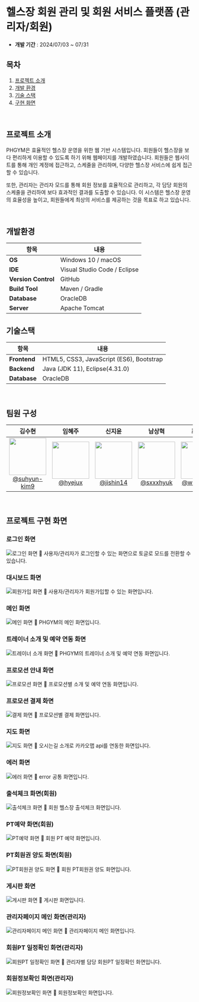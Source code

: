 # 헬스장 회원 관리 및 회원 서비스 플랫폼 (관리자/회원)

- **개발 기간** : 2024/07/03 ~ 07/31

## 목차
1. [프로젝트 소개](#프로젝트소개)
2. [개발 환경](#개발환경)
3. [기술 스택](#기술스택)
4. [구현 화면](#구현화면)
<br>

## 프로젝트 소개

PHGYM은 효율적인 헬스장 운영을 위한 웹 기반 시스템입니다. 회원들이 헬스장을 보다 편리하게 이용할 수 있도록 하기 위해 웹페이지를 개발하였습니다. 회원들은 웹사이트를 통해 개인 계정에 접근하고, 스케줄을 관리하며, 다양한 헬스장 서비스에 쉽게 접근할 수 있습니다.

또한, 관리자는 관리자 모드를 통해 회원 정보를 효율적으로 관리하고, 각 담당 회원의 스케줄을 관리하여 보다 효과적인 결과를 도출할 수 있습니다. 이 시스템은 헬스장 운영의 효율성을 높이고, 회원들에게 최상의 서비스를 제공하는 것을 목표로 하고 있습니다.

<br>
  
## 개발환경

| 항목 | 내용 |
|---|---|
| **OS** | Windows 10 / macOS |
| **IDE** | Visual Studio Code / Eclipse |
| **Version Control** | GitHub |
| **Build Tool** | Maven / Gradle |
| **Database** | OracleDB |
| **Server** | Apache Tomcat |

## 기술스택

| 항목 | 내용 |
|---|---|
| **Frontend** | HTML5, CSS3, JavaScript (ES6), Bootstrap |
| **Backend** | Java (JDK 11), Eclipse(4.31.0) |
| **Database** | OracleDB |

<br>


## 팀원 구성

<div align="center">

| **김수현** | **임혜주** | **신지윤** | **남상혁** | **최해찬** |
| :------: |  :------: | :------: | :------: | :------: |
| [<img src="https://avatars.githubusercontent.com/u/172233951?s=64&v=4" height=100> <br/> @suhyun-kim9](https://github.com/@suhyun-kim9) | [<img src="https://avatars.githubusercontent.com/u/129069292?v=4" height=100> <br/> @hyejux](https://github.com/@hyejux) | [<img src="https://avatars.githubusercontent.com/u/80537541?s=64&v=4" height=100> <br/> @jishin14](https://github.com/jishin14) | [<img src="https://avatars.githubusercontent.com/u/180147317?v=4" height=100> <br/> @sxxxhyuk](https://github.com/sxxxhyuk) | [<img src="https://avatars.githubusercontent.com/u/172337052?v=4" height=100> <br/> @whfh3832](https://github.com/whfh3832) |

</div>

<br>

## 프로젝트 구현 화면

### 로그인 화면
![로그인 화면](./images/login.png)
📍 사용자/관리자가 로그인할 수 있는 화면으로 토글로 모드를 전환할 수 있습니다.<br>

### 대시보드 화면
![회원가입 화면](./images/join.png)
📍 사용자/관리자가 회원가입할 수 있는 화면입니다.<br>

### 메인 화면
![메인 화면](./images/mainHome.png)
📍 PHGYM의 메인 화면입니다.<br>

### 트레이너 소개 및 예약 연동 화면
![트레이너 소개 화면](./images/intro.png)
📍 PHGYM의 트레이너 소개 및 예약 연동 화면입니다.<br>

### 프로모션 안내 화면
![프로모션 화면](./images/promotionList.png)
📍 프로모션별 소개 및 예약 연동 화면입니다.<br>

### 프로모션 결제 화면
![결제 화면](./images/promotion.png)
📍 프로모션별 결제 화면입니다.<br>

### 지도 화면
![지도 화면](./images/map.png)
📍 오시는길 소개로 카카오맵 api를 연동한 화면입니다.<br>

### 에러 화면
![에러 화면](./images/error.png)
📍 error 공통 화면입니다.<br>

### 출석체크 화면(회원)
![출석체크 화면](./images/checkin.png)
📍 회원 헬스장 출석체크 화면입니다.<br>

### PT예약 화면(회원)
![PT예약 화면](./images/pt.png)
📍 회원 PT 예약 화면입니다.<br>

### PT회원권 양도 화면(회원)
![PT회원권 양도 화면](./images/ptChange.png)
📍 회원 PT회원권 양도 화면입니다.<br>

### 게시판 화면
![게시판 화면](./images/board.png)
📍 게시판 화면입니다.<br>

### 관리자페이지 메인 화면(관리자)
![관리자페이지 메인 화면](./images/adminMain.png)
📍 관리자페이지 메인 화면입니다.<br>

### 회원PT 일정확인 화면(관리자)
![회원PT 일정확인 화면](./images/scheduleCheck.png)
📍 관리자별 담당 회원PT 일정확인 화면입니다.<br>

### 회원정보확인 화면(관리자)
![회원정보확인 화면](./images/checkInfo.png)
📍 회원정보확인 화면입니다.<br>




